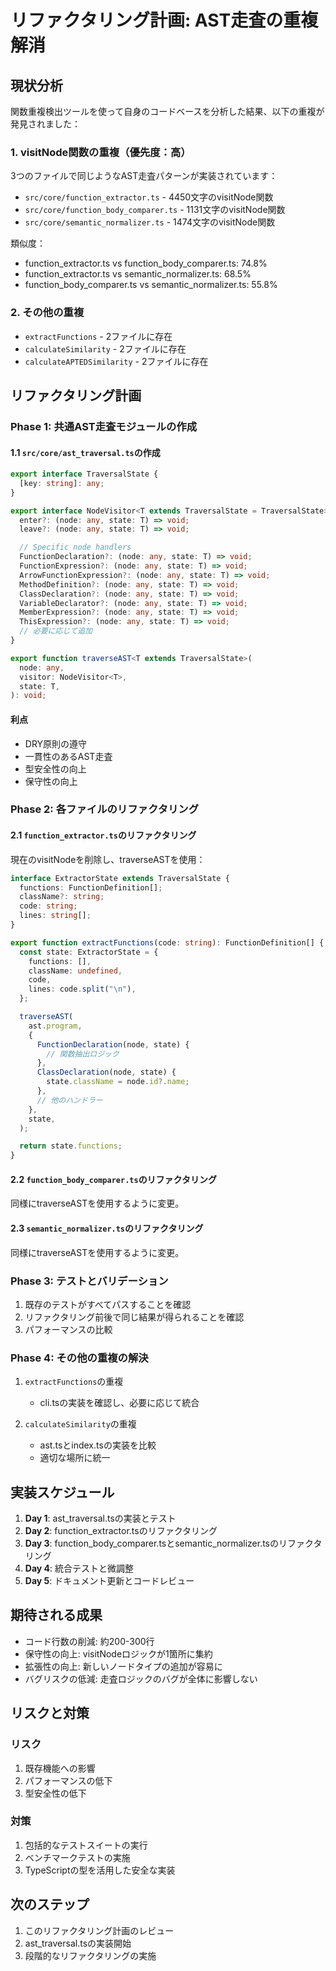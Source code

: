 # リファクタリング計画: AST走査の重複解消

## 現状分析

関数重複検出ツールを使って自身のコードベースを分析した結果、以下の重複が発見されました：

### 1. visitNode関数の重複（優先度：高）

3つのファイルで同じようなAST走査パターンが実装されています：

- `src/core/function_extractor.ts` - 4450文字のvisitNode関数
- `src/core/function_body_comparer.ts` - 1131文字のvisitNode関数
- `src/core/semantic_normalizer.ts` - 1474文字のvisitNode関数

類似度：

- function_extractor.ts vs function_body_comparer.ts: 74.8%
- function_extractor.ts vs semantic_normalizer.ts: 68.5%
- function_body_comparer.ts vs semantic_normalizer.ts: 55.8%

### 2. その他の重複

- `extractFunctions` - 2ファイルに存在
- `calculateSimilarity` - 2ファイルに存在
- `calculateAPTEDSimilarity` - 2ファイルに存在

## リファクタリング計画

### Phase 1: 共通AST走査モジュールの作成

#### 1.1 `src/core/ast_traversal.ts`の作成

```typescript
export interface TraversalState {
  [key: string]: any;
}

export interface NodeVisitor<T extends TraversalState = TraversalState> {
  enter?: (node: any, state: T) => void;
  leave?: (node: any, state: T) => void;

  // Specific node handlers
  FunctionDeclaration?: (node: any, state: T) => void;
  FunctionExpression?: (node: any, state: T) => void;
  ArrowFunctionExpression?: (node: any, state: T) => void;
  MethodDefinition?: (node: any, state: T) => void;
  ClassDeclaration?: (node: any, state: T) => void;
  VariableDeclarator?: (node: any, state: T) => void;
  MemberExpression?: (node: any, state: T) => void;
  ThisExpression?: (node: any, state: T) => void;
  // 必要に応じて追加
}

export function traverseAST<T extends TraversalState>(
  node: any,
  visitor: NodeVisitor<T>,
  state: T,
): void;
```

#### 利点

- DRY原則の遵守
- 一貫性のあるAST走査
- 型安全性の向上
- 保守性の向上

### Phase 2: 各ファイルのリファクタリング

#### 2.1 `function_extractor.ts`のリファクタリング

現在のvisitNodeを削除し、traverseASTを使用：

```typescript
interface ExtractorState extends TraversalState {
  functions: FunctionDefinition[];
  className?: string;
  code: string;
  lines: string[];
}

export function extractFunctions(code: string): FunctionDefinition[] {
  const state: ExtractorState = {
    functions: [],
    className: undefined,
    code,
    lines: code.split("\n"),
  };

  traverseAST(
    ast.program,
    {
      FunctionDeclaration(node, state) {
        // 関数抽出ロジック
      },
      ClassDeclaration(node, state) {
        state.className = node.id?.name;
      },
      // 他のハンドラー
    },
    state,
  );

  return state.functions;
}
```

#### 2.2 `function_body_comparer.ts`のリファクタリング

同様にtraverseASTを使用するように変更。

#### 2.3 `semantic_normalizer.ts`のリファクタリング

同様にtraverseASTを使用するように変更。

### Phase 3: テストとバリデーション

1. 既存のテストがすべてパスすることを確認
2. リファクタリング前後で同じ結果が得られることを確認
3. パフォーマンスの比較

### Phase 4: その他の重複の解決

1. `extractFunctions`の重複

   - cli.tsの実装を確認し、必要に応じて統合

2. `calculateSimilarity`の重複
   - ast.tsとindex.tsの実装を比較
   - 適切な場所に統一

## 実装スケジュール

1. **Day 1**: ast_traversal.tsの実装とテスト
2. **Day 2**: function_extractor.tsのリファクタリング
3. **Day 3**: function_body_comparer.tsとsemantic_normalizer.tsのリファクタリング
4. **Day 4**: 統合テストと微調整
5. **Day 5**: ドキュメント更新とコードレビュー

## 期待される成果

- コード行数の削減: 約200-300行
- 保守性の向上: visitNodeロジックが1箇所に集約
- 拡張性の向上: 新しいノードタイプの追加が容易に
- バグリスクの低減: 走査ロジックのバグが全体に影響しない

## リスクと対策

### リスク

1. 既存機能への影響
2. パフォーマンスの低下
3. 型安全性の低下

### 対策

1. 包括的なテストスイートの実行
2. ベンチマークテストの実施
3. TypeScriptの型を活用した安全な実装

## 次のステップ

1. このリファクタリング計画のレビュー
2. ast_traversal.tsの実装開始
3. 段階的なリファクタリングの実施
